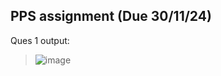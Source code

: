 ## PPS assignment (Due 30/11/24)
Ques 1 output:
> ![image](https://github.com/user-attachments/assets/78d7beec-9ffd-4849-9a4c-b4559b13e32b)

